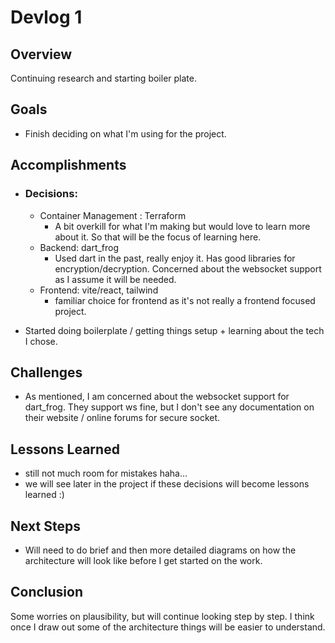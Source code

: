 # Devlog 1

## Overview
Continuing research and starting boiler plate.

## Goals
- Finish deciding on what I'm using for the project.

## Accomplishments
- ### Decisions:
    - Container Management : Terraform
        - A bit overkill for what I'm making but would love to learn more about it. So that will be the focus of learning here.
    - Backend: dart_frog
        - Used dart in the past, really enjoy it. Has good libraries for encryption/decryption. Concerned about the websocket support as I assume it will be needed.
    - Frontend: vite/react, tailwind
        - familiar choice for frontend as it's not really a frontend focused project.

- Started doing boilerplate / getting things setup + learning about the tech I chose.

## Challenges
- As mentioned, I am concerned about the websocket support for dart_frog. They support ws fine, but I don't see any documentation on their website / online forums for secure socket.

## Lessons Learned
- still not much room for mistakes haha... 
- we will see later in the project if these decisions will become lessons learned :)

## Next Steps
- Will need to do brief and then more detailed diagrams on how the architecture will look like before I get started on the work.

## Conclusion
 Some worries on plausibility, but will continue looking step by step. I think once I draw out some of the architecture things will be easier to understand.